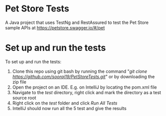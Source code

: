 # Pet Store Tests
A Java project that uses TestNg and RestAssured to test the Pet Store sample APIs at https://petstore.swagger.io/#/pet

# Set up and run the tests
To set up and run the tests:

1. Clone this repo using git bash by running the command "_git clone https://github.com/sooraj19/PetStoreTests.git_" or by downloading the zip file
2. Open the project on an IDE. E.g. on IntelliJ by locating the pom.xml file
3. Navigate to the _test_ directory, right click and mark the directory as a test source root
4. Right click on the _test_ folder and click _Run All Tests_
5. IntelliJ should now run all the 5 test and give the results
